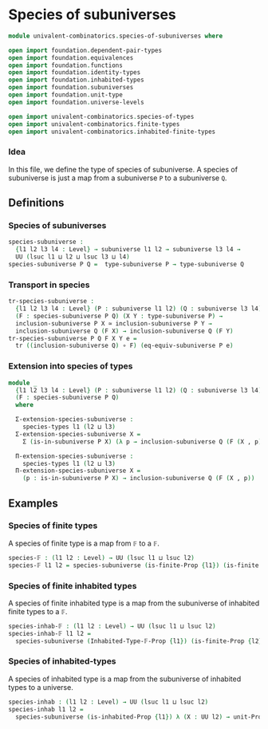 # Species of subuniverses

```agda
module univalent-combinatorics.species-of-subuniverses where

open import foundation.dependent-pair-types
open import foundation.equivalences
open import foundation.functions
open import foundation.identity-types
open import foundation.inhabited-types
open import foundation.subuniverses
open import foundation.unit-type
open import foundation.universe-levels

open import univalent-combinatorics.species-of-types
open import univalent-combinatorics.finite-types
open import univalent-combinatorics.inhabited-finite-types
```

### Idea

In this file, we define the type of species of subuniverse. A species of
subuniverse is just a map from a subuniverse `P` to a subuniverse `Q`.

## Definitions

### Species of subuniverses

```agda
species-subuniverse :
  {l1 l2 l3 l4 : Level} → subuniverse l1 l2 → subuniverse l3 l4 →
  UU (lsuc l1 ⊔ l2 ⊔ lsuc l3 ⊔ l4)
species-subuniverse P Q =  type-subuniverse P → type-subuniverse Q
```

### Transport in species

```agda
tr-species-subuniverse :
  {l1 l2 l3 l4 : Level} (P : subuniverse l1 l2) (Q : subuniverse l3 l4) →
  (F : species-subuniverse P Q) (X Y : type-subuniverse P) →
  inclusion-subuniverse P X ≃ inclusion-subuniverse P Y →
  inclusion-subuniverse Q (F X) → inclusion-subuniverse Q (F Y)
tr-species-subuniverse P Q F X Y e =
  tr ((inclusion-subuniverse Q) ∘ F) (eq-equiv-subuniverse P e)
```

### Extension into species of types

```agda
module _
  {l1 l2 l3 l4 : Level} (P : subuniverse l1 l2) (Q : subuniverse l3 l4)
  (F : species-subuniverse P Q)
  where

  Σ-extension-species-subuniverse :
    species-types l1 (l2 ⊔ l3)
  Σ-extension-species-subuniverse X =
    Σ (is-in-subuniverse P X) (λ p → inclusion-subuniverse Q (F (X , p)))

  Π-extension-species-subuniverse :
    species-types l1 (l2 ⊔ l3)
  Π-extension-species-subuniverse X =
    (p : is-in-subuniverse P X) → inclusion-subuniverse Q (F (X , p))
```

## Examples

### Species of finite types

A species of finite type is a map from `𝔽` to a `𝔽`.

```agda
species-𝔽 : (l1 l2 : Level) → UU (lsuc l1 ⊔ lsuc l2)
species-𝔽 l1 l2 = species-subuniverse (is-finite-Prop {l1}) (is-finite-Prop {l2})
```

### Species of finite inhabited types

A species of finite inhabited type is a map from the subuniverse of inhabited
finite types to a `𝔽`.

```agda
species-inhab-𝔽 : (l1 l2 : Level) → UU (lsuc l1 ⊔ lsuc l2)
species-inhab-𝔽 l1 l2 =
  species-subuniverse (Inhabited-Type-𝔽-Prop {l1}) (is-finite-Prop {l2})
```

### Species of inhabited-types

A species of inhabited type is a map from the subuniverse of inhabited types to
a universe.

```agda
species-inhab : (l1 l2 : Level) → UU (lsuc l1 ⊔ lsuc l2)
species-inhab l1 l2 =
  species-subuniverse (is-inhabited-Prop {l1}) λ (X : UU l2) → unit-Prop
```
